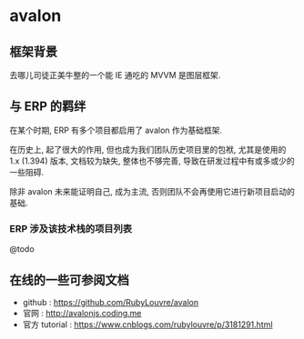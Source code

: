 # avalon 

## 框架背景

去哪儿司徒正美牛整的一个能 IE 通吃的 MVVM 是图层框架.

## 与 ERP 的羁绊

在某个时期, ERP 有多个项目都启用了 avalon 作为基础框架. 

在历史上, 起了很大的作用, 但也成为我们团队历史项目里的包袱, 尤其是使用的 1.x (1.394) 版本, 文档较为缺失, 整体也不够完善, 导致在研发过程中有或多或少的一些阻碍.

除非 avalon 未来能证明自己, 成为主流, 否则团队不会再使用它进行新项目启动的基础.

### ERP 涉及该技术栈的项目列表

@todo

## 在线的一些可参阅文档

- github : https://github.com/RubyLouvre/avalon
- 官网 : http://avalonjs.coding.me
- 官方 tutorial : https://www.cnblogs.com/rubylouvre/p/3181291.html

